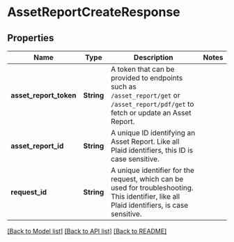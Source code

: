 # AssetReportCreateResponse

## Properties

Name | Type | Description | Notes
------------ | ------------- | ------------- | -------------
**asset_report_token** | **String** | A token that can be provided to endpoints such as `/asset_report/get` or `/asset_report/pdf/get` to fetch or update an Asset Report. | 
**asset_report_id** | **String** | A unique ID identifying an Asset Report. Like all Plaid identifiers, this ID is case sensitive. | 
**request_id** | **String** | A unique identifier for the request, which can be used for troubleshooting. This identifier, like all Plaid identifiers, is case sensitive. | 

[[Back to Model list]](../README.md#documentation-for-models) [[Back to API list]](../README.md#documentation-for-api-endpoints) [[Back to README]](../README.md)


